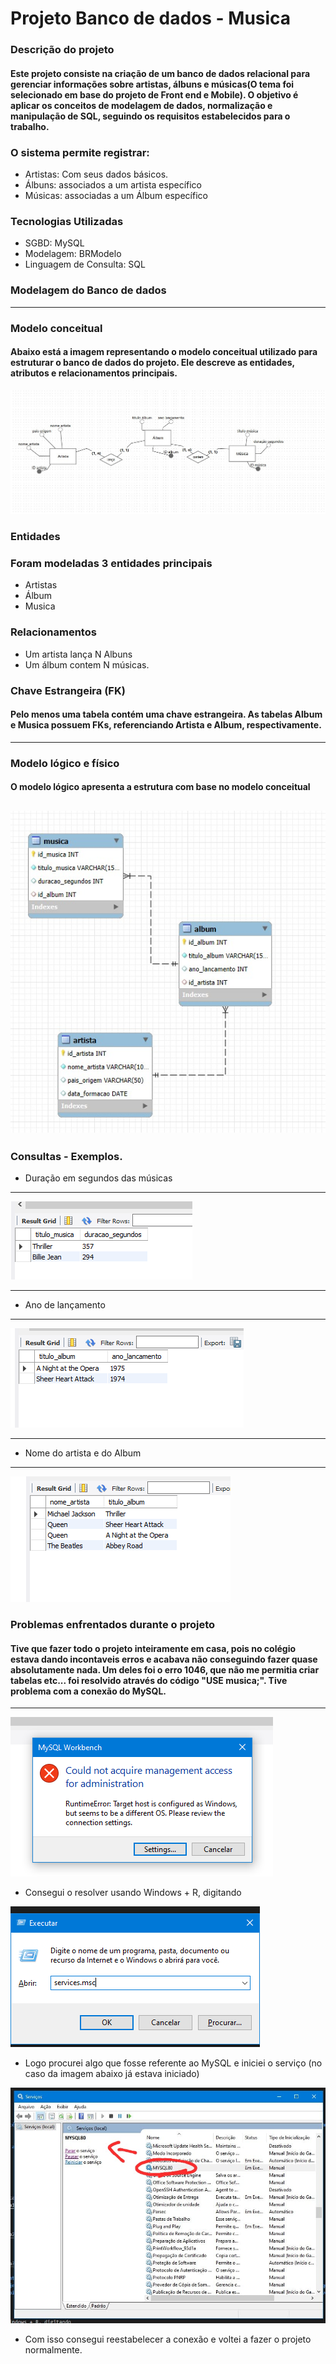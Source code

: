 # Projeto Banco de dados - Musica
### Descrição do projeto 
#### Este projeto consiste na criação de um banco de dados relacional para gerenciar informações sobre artistas, álbuns e músicas(O tema foi selecionado em base do projeto de Front end e Mobile). O objetivo é aplicar os conceitos de modelagem de dados, normalização e manipulação de SQL, seguindo os requisitos estabelecidos para o trabalho.

### O sistema permite registrar:
- Artistas: Com seus dados básicos.
- Álbuns: associados a um artista específico 
- Músicas: associadas a um Álbum específico 


### Tecnologias Utilizadas 
- SGBD: MySQL
- Modelagem: BRModelo
- Linguagem de Consulta: SQL

### Modelagem do Banco de dados 
---
### Modelo conceitual
#### Abaixo está a imagem representando o modelo conceitual utilizado para estruturar o banco de dados do projeto. Ele descreve as entidades, atributos e relacionamentos principais.

![Modelo-Conceitual](./assents/Conceitual.png)
 
### Entidades
### Foram modeladas 3 entidades principais
- Artistas 
- Álbum
- Musica 

### Relacionamentos
- Um artista lança N Albuns
- Um álbum contem  N músicas.

### Chave Estrangeira (FK)
#### Pelo menos uma tabela contém uma chave estrangeira. As tabelas Album e Musica possuem FKs, referenciando Artista e Album, respectivamente.
---
### Modelo lógico e físico 
#### O modelo lógico apresenta a estrutura com base no modelo conceitual

![Foto](./assents/L.png)
---

### Consultas - Exemplos.

- Duração em segundos das músicas 
---
![Consulta1](./assents/Consulta1.png)

---
- Ano de lançamento 
---
![Consulta2](./assents/Consulta2.png)

---
- Nome do artista e do Album 
---
![Consulta3](./assents/Consulta3.png)

### Problemas enfrentados durante o projeto
#### Tive que fazer todo o projeto inteiramente em casa, pois no colégio estava dando incontaveis erros e acabava não conseguindo fazer quase absolutamente nada. Um deles foi o erro 1046, que não me permitia criar tabelas etc... foi resolvido através do código "USE musica;". Tive problema com a conexão do MySQL.
---
![Erro](./assents/Erro.png)
- Consegui o resolver usando Windows + R, digitando 

![resolvendo](./assents/tutorial.png)

- Logo procurei algo que fosse referente ao MySQL e iniciei o serviço (no caso da imagem abaixo já estava iniciado)

![Resolvendo2](./assents/Resolvendo2.png)
- Com isso consegui reestabelecer a conexão e voltei a fazer o projeto normalmente.

